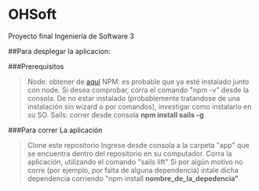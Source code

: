 # OHSoft

Proyecto final Ingeniería de Software 3

##Para desplegar la aplicacion:

###Prerequisitos

> Node: obtener de [aquí](https://nodejs.org/en/download/)
> NPM: es probable que ya esté instalado junto con node.
	   Si desea comprobar, corra el comando "npm -v" desde
	   la consola. De no estar instalado (probablemente 
	   tratandose de una instalación sin wizard o por comandos),
	   investigar como instalarlo en su SO.
> Sails: correr desde consola __npm install sails -g__ 

###Para correr La aplicación

> Clone este repositorio
> Ingrese desde consola a la carpeta "app" que se encuentra dentro
  del repositorio en su computador.
> Corra la aplicación, utilizando el comando "sails lift"
> Si por algún motivo no corre (por ejemplo, por falta de alguna dependencia)
  intale dicha dependencia corriendo "npm install **nombre_de_la_depedencia"**
